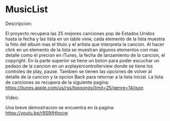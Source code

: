 # MusicList
Descripcion:

  El proyecto recupera las 25 mejores canciones pop de Estados Unidos hasta la fecha y las lista en un table view, cada elemento de la
  lista muestra la foto del album mas el titulo y el artista que interpreta la cancion. Al hacer click en un elemento de la lista se
  muestran algunos elementos con mas detalle como el precion en iTunes, la fecha de lanzamiento de la cancion, el copyright.
  En la parte superior se tiene un boton para poder escuchar un pedazo de la cancion en un avplayercontrollerview donde se tiene los
  controles de play, pause. Tambien se tienen las opciones de volver al detalle de la cancion y la opcion Back para retornar a la lista
  inicial.
  La lista de canciones se recupera de la siguiente pagina: https://itunes.apple.com/us/rss/topsongs/limit=25/genre=14/json

Video:

  Una breve demostracion se encuentra en la pagina: https://youtu.be/r9S9jlHhocw
  
  
